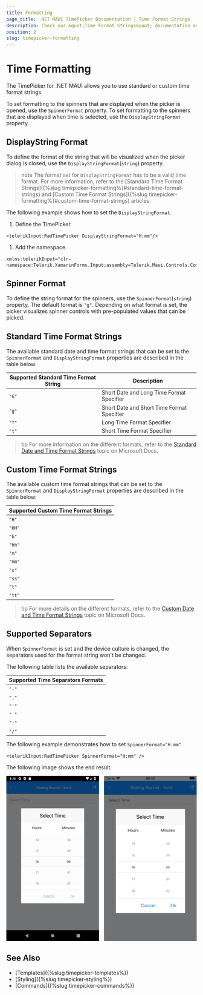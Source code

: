 ```yaml
---
title: Formatting
page_title: .NET MAUI TimePicker Documentation | Time Format Strings
description: Check our &quot;Time Format Strings&quot; documentation article for Telerik TimePicker for .NET MAUI.
position: 2
slug: timepicker-formatting
---
```


# Time Formatting

The TimePicker for .NET MAUI allows you to use standard or custom time format strings.

To set formatting to the spinners that are displayed when the picker is opened, use the `SpinnerFormat` property. To set formatting to the spinners that are displayed when time is selected, use the `DisplayStringFormat` property.

## DisplayString Format

To define the format of the string that will be visualized when the picker dialog is closed, use the `DisplayStringFormat`(`string`) property.

>note The format set for `DisplayStringFormat` has to be a valid time format. For more information, refer to the [Standard Time Format Strings]({%slug timepicker-formatting%}#standard-time-format-strings) and [Custom Time Format Strings]({%slug timepicker-formatting%}#custom-time-format-strings) articles.

The following example shows how to set the `DisplayStringFormat`.

1. Define the TimePicker.

 ```XAML
<telerikInput:RadTimePicker DisplayStringFormat="H:mm"/>
 ```

1. Add the namespace.

 ```XAML
xmlns:telerikInput="clr-namespace:Telerik.XamarinForms.Input;assembly=Telerik.Maui.Controls.Compatibility"
 ```

## Spinner Format

To define the string format for the spinners, use the `SpinnerFormat`(`string`) property. The default format is `"g"`. Depending on what format is set, the picker visualizes spinner controls with pre-populated values that can be picked.

## Standard Time Format Strings

The available standard date and time format strings that can be set to the `SpinnerFormat` and `DisplayStringFormat` properties are described in the table below:

| Supported Standard Time Format String | Description |
| -------- | -------- |
| `"G"` | Short Date and Long Time Format Specifier |
| `"g"` | Short Date and Short Time Format Specifier |
| `"T"` | Long Time Format Specifier |
| `"t"` | Short Time Format Specifier |

>tip For more information on the different formats, refer to the [Standard Date and Time Format Strings](https://docs.microsoft.com/en-us/dotnet/standard/base-types/standard-date-and-time-format-strings) topic on Microsoft Docs.

## Custom Time Format Strings

The available custom time format strings that can be set to the `SpinnerFormat` and `DisplayStringFormat` properties are described in the table below:

| Supported Custom Time Format Strings|
| -------- |
| `"H"` |
| `"HH"` |
| `"h"` |
| `"hh"` |
| `"m"` |
| `"mm"` |
| `"s"` |
| `"ss"` |
| `"t"` |
| `"tt"` |

>tip For more details on the different formats, refer to the [Custom Date and Time Format Strings](https://docs.microsoft.com/en-us/dotnet/standard/base-types/custom-date-and-time-format-strings) topic on Microsoft Docs.

## Supported Separators

When `SpinnerFormat` is set and the device culture is changed, the separators used for the format string won't be changed.

The following table lists the available separators:

| Supported Time Separators Formats |
| -------- |
| `"-"` |
| `"."` |
| `"'"` |
| `" "` |
| `":"` |
| `"/"` |

The following example demonstrates how to set `SpinnerFormat="H:mm"`.

```XAML
<telerikInput:RadTimePicker SpinnerFormat="H:mm" />
```


The following image shows the end result.

![](images/timepicker-string-format-H-mm.png)

## See Also

- [Templates]({%slug timepicker-templates%})
- [Styling]({%slug timepicker-styling%})
- [Commands]({%slug timepicker-commands%})
